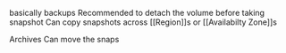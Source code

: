 basically backups
Recommended to detach the volume before taking snapshot
Can copy snapshots across [[Region]]s or [[Availabilty Zone]]s

Archives
Can move the snaps


